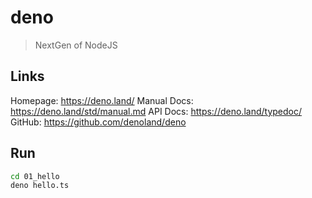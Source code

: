 # deno

> NextGen of NodeJS

<!-- Source:  -->

## Links

Homepage: https://deno.land/
Manual Docs: https://deno.land/std/manual.md
API Docs: https://deno.land/typedoc/
GitHub: https://github.com/denoland/deno

## Run

```sh
cd 01_hello
deno hello.ts
```
